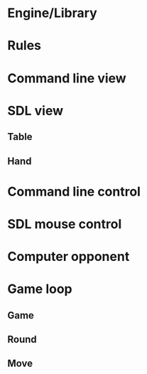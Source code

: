 Engine/Library
==============

Rules
=====

Command line view
=================

SDL view
========
## Table
## Hand

Command line control
====================

SDL mouse control
=================

Computer opponent
=================

Game loop
=========
## Game 
## Round
## Move
